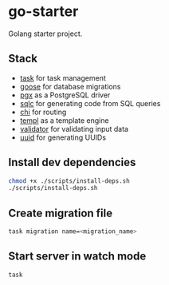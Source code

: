 # go-starter

Golang starter project.

## Stack

- [task](https://taskfile.dev) for task management
- [goose](https://pressly.github.io/goose/) for database migrations
- [pgx](https://github.com/jackc/pgx) as a PostgreSQL driver
- [sqlc](https://sqlc.dev/) for generating code from SQL queries
- [chi](https://go-chi.io/) for routing
- [templ](https://templ.guide/) as a template engine
- [validator](https://pkg.go.dev/github.com/go-playground/validator/v10) for validating input data
- [uuid](https://pkg.go.dev/github.com/google/uuid) for generating UUIDs


## Install dev dependencies

```bash
chmod +x ./scripts/install-deps.sh
./scripts/install-deps.sh
```

## Create migration file

```bash
task migration name=<migration_name>
```

## Start server in watch mode

```bash
task
```
